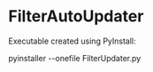 # FilterAutoUpdater

Executable created using PyInstall:  


pyinstaller --onefile FilterUpdater.py

